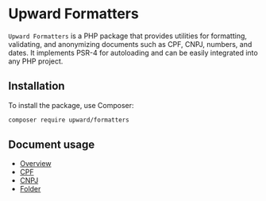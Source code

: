 # Upward Formatters

`Upward Formatters` is a PHP package that provides utilities for formatting, validating, and anonymizing documents such as CPF, CNPJ, numbers, and dates. It implements PSR-4 for autoloading and can be easily integrated into any PHP project.

## Installation

To install the package, use Composer:

```bash
composer require upward/formatters
```

## Document usage

- [Overview](docs/documents/OVERVIEW.md)
- [CPF](docs/documents/CPF.md)
- [CNPJ](docs/documents/CNPJ.md)
- [Folder](docs/documents/FOLDER.md)
